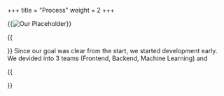 +++
title = "Process"
weight = 2
+++

{{<image src="placeholder.jpg" alt="Our Placeholder">}}


{{<section title="Development">}}
Since our goal was clear from the start, we started development early. We devided into 3 teams (Frontend, Backend, Machine Learning) and 


{{</section>}}
